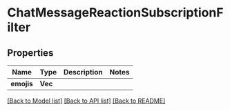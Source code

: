 # ChatMessageReactionSubscriptionFilter

## Properties

Name | Type | Description | Notes
------------ | ------------- | ------------- | -------------
**emojis** | **Vec<String>** |  | 

[[Back to Model list]](../README.md#documentation-for-models) [[Back to API list]](../README.md#documentation-for-api-endpoints) [[Back to README]](../README.md)


